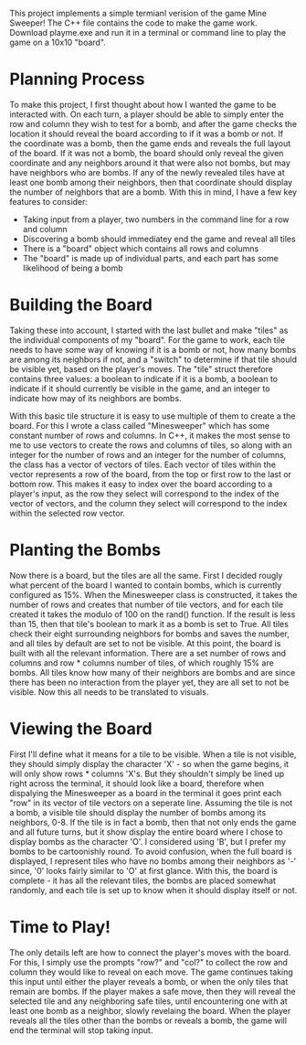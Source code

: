 This project implements a simple termianl verision of the game Mine Sweeper! The C++ file contains the code to make the game work. Download playme.exe and run it in a terminal or command line to play the game on a 10x10 "board".

# Planning Process
To make this project, I first thought about how I wanted the game to be interacted with. On each turn, a player should be able to simply enter the row and column they wish to test for a bomb, and after the game checks the location it should reveal the board according to if it was a bomb or not. If the coordinate was a bomb, then the game ends and reveals the full layout of the board. If it was not a bomb, the board should only reveal the given coordinate and any neighbors around it that were also not bombs, but may have neighbors who are bombs. If any of the newly revealed tiles have at least one bomb among their neighbors, then that coordinate should display the number of neighbors that are a bomb. With this in mind, I have a few key features to consider:
- Taking input from a player, two numbers in the command line for a row and column
- Discovering a bomb should immediatey end the game and reveal all tiles
- There is a "board" object which contains all rows and columns
- The "board" is made up of individual parts, and each part has some likelihood of being a bomb

# Building the Board
Taking these into account, I started with the last bullet and make "tiles" as the individual components of my "board". For the game to work, each tile needs to have some way of knowing if it is a bomb or not, how many bombs are among its neighbors if not, and a "switch" to determine if that tile should be visible yet, based on the player's moves. The "tile" struct therefore contains three values: a boolean to indicate if it is a bomb, a boolean to indicate if it should currently be visible in the game, and an integer to indicate how may of its neighbors are bombs.

With this basic tile structure it is easy to use multiple of them to create a the board. For this I wrote a class called "Minesweeper" which has some constant number of rows and columns. In C++, it makes the most sense to me to use vectors to create the rows and columns of tiles, so along with an integer for the number of rows and an integer for the number of columns, the class has a vector of vectors of tiles. Each vector of tiles within the vector represents a row of the board, from the top or first row to the last or bottom row. This makes it easy to index over the board according to a player's input, as the row they select will correspond to the index of the vector of vectors, and the column they select will correspond to the index within the selected row vector.

# Planting the Bombs
Now there is a board, but the tiles are all the same. First I decided rougly what percent of the board I wanted to contain bombs, which is currently configured as 15%. When the Minesweeper class is constructed, it takes the number of rows and creates that number of tile vectors, and for each tile created it takes the modulo of 100 on the rand() function. If the result is less than 15, then that tile's boolean to mark it as a bomb is set to True. All tiles check their eight surrounding neighbors for bombs and saves the number, and all tiles by default are set to not be visible. At this point, the board is built with all the relevant information. There are a set number of rows and columns and row * columns number of tiles, of which roughly 15% are bombs. All tiles know how many of their neighbors are bombs and are since there has been no interaction from the player yet, they are all set to not be visible. Now this all needs to be translated to visuals.

# Viewing the Board
First I'll define what it means for a tile to be visible. When a tile is not visible, they should simply display the character 'X' - so when the game begins, it will only show rows * columns 'X's. But they shouldn't simply be lined up right across the terminal, it should look like a board, therefore when dispalying the Minesweeper as a board in the terminal it goes print each "row" in its vector of tile vectors on a seperate line. Assuming the tile is not a bomb, a visible tile should display the number of bombs among its neighbors, 0-8. If the tile is in fact a bomb, then that not only ends the game and all future turns, but it show display the entire board where I chose to display bombs as the character 'O'. I considered using 'B', but I prefer my bombs to be cartoonishly round. To avoid confusion, when the full board is displayed, I represent tiles who have no bombs among their neighbors as '-' since, '0' looks fairly similar to 'O' at first glance. With this, the board is complete - it has all the relevant tiles, the bombs are placed somewhat randomly, and each tile is set up to know when it should display itself or not.

# Time to Play!
The only details left are how to connect the player's moves with the board. For this, I simply use the prompts "row?" and "col?" to collect the row and column they would like to reveal on each move. The game continues taking this input until either the player reveals a bomb, or when the only tiles that remain are bombs. If the player makes a safe move, then they will reveal the selected tile and any neighboring safe tiles, until encountering one with at least one bomb as a neighbor, slowly revelaing the board. When the player reveals all the tiles other than the bombs or reveals a bomb, the game will end the terminal will stop taking input.
